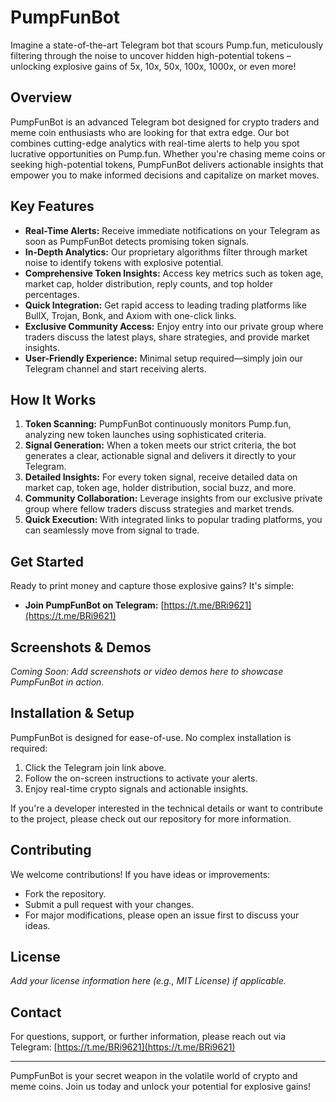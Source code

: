 # PumpFunBot

Imagine a state-of-the-art Telegram bot that scours Pump.fun, meticulously filtering through the noise to uncover hidden high-potential tokens – unlocking explosive gains of 5x, 10x, 50x, 100x, 1000x, or even more!

## Overview

PumpFunBot is an advanced Telegram bot designed for crypto traders and meme coin enthusiasts who are looking for that extra edge. Our bot combines cutting-edge analytics with real-time alerts to help you spot lucrative opportunities on Pump.fun. Whether you're chasing meme coins or seeking high-potential tokens, PumpFunBot delivers actionable insights that empower you to make informed decisions and capitalize on market moves.

## Key Features

- **Real-Time Alerts:** Receive immediate notifications on your Telegram as soon as PumpFunBot detects promising token signals.
- **In-Depth Analytics:** Our proprietary algorithms filter through market noise to identify tokens with explosive potential.
- **Comprehensive Token Insights:** Access key metrics such as token age, market cap, holder distribution, reply counts, and top holder percentages.
- **Quick Integration:** Get rapid access to leading trading platforms like BullX, Trojan, Bonk, and Axiom with one-click links.
- **Exclusive Community Access:** Enjoy entry into our private group where traders discuss the latest plays, share strategies, and provide market insights.
- **User-Friendly Experience:** Minimal setup required—simply join our Telegram channel and start receiving alerts.

## How It Works

1. **Token Scanning:** PumpFunBot continuously monitors Pump.fun, analyzing new token launches using sophisticated criteria.
2. **Signal Generation:** When a token meets our strict criteria, the bot generates a clear, actionable signal and delivers it directly to your Telegram.
3. **Detailed Insights:** For every token signal, receive detailed data on market cap, token age, holder distribution, social buzz, and more.
4. **Community Collaboration:** Leverage insights from our exclusive private group where fellow traders discuss strategies and market trends.
5. **Quick Execution:** With integrated links to popular trading platforms, you can seamlessly move from signal to trade.

## Get Started

Ready to print money and capture those explosive gains? It's simple:
- **Join PumpFunBot on Telegram:** [https://t.me/BRi9621](https://t.me/BRi9621)

## Screenshots & Demos

*Coming Soon: Add screenshots or video demos here to showcase PumpFunBot in action.*

## Installation & Setup

PumpFunBot is designed for ease-of-use. No complex installation is required:
1. Click the Telegram join link above.
2. Follow the on-screen instructions to activate your alerts.
3. Enjoy real-time crypto signals and actionable insights.

If you're a developer interested in the technical details or want to contribute to the project, please check out our repository for more information.

## Contributing

We welcome contributions! If you have ideas or improvements:
- Fork the repository.
- Submit a pull request with your changes.
- For major modifications, please open an issue first to discuss your ideas.

## License

*Add your license information here (e.g., MIT License) if applicable.*

## Contact

For questions, support, or further information, please reach out via Telegram:
[https://t.me/BRi9621](https://t.me/BRi9621)

---

PumpFunBot is your secret weapon in the volatile world of crypto and meme coins. Join us today and unlock your potential for explosive gains!
